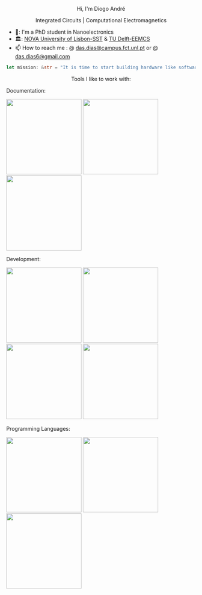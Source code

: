 

<p align=center> Hi, I'm Diogo André </p>

<p align=center> Integrated Circuits | Computational Electromagnetics </p>

- 🔭: I'm a PhD student in Nanoelectronics
- 🏛️: [NOVA University of Lisbon-SST](https://www.fct.unl.pt/en) & [TU Delft-EEMCS](https://www.tudelft.nl/en/eemcs)
- 📫 How to reach me : @ das.dias@campus.fct.unl.pt or @ das.dias6@gmail.com

<!--START_SECTION:waka-->
<!--END_SECTION:waka-->

```rust
let mission: &str = "It is time to start building hardware like software is built."
```

<link rel="stylesheet" href="https://cdn.jsdelivr.net/gh/devicons/devicon@v2.15.1/devicon.min.css">

<p align=center>Tools I like to work with:</p>

Documentation:

<img src="https://cdn.jsdelivr.net/gh/devicons/devicon/icons/html5/html5-original-wordmark.svg" width=200 />          

<img src="https://cdn.jsdelivr.net/gh/devicons/devicon/icons/markdown/markdown-original.svg" width=200 />   

<img src="https://cdn.jsdelivr.net/gh/devicons/devicon/icons/jupyter/jupyter-original-wordmark.svg" width=200 />
       

Development:

<img src="https://cdn.jsdelivr.net/gh/devicons/devicon/icons/git/git-plain-wordmark.svg" width=200 />                   

<img src="https://cdn.jsdelivr.net/gh/devicons/devicon/icons/docker/docker-original-wordmark.svg" width=200 />
            
<img src="https://cdn.jsdelivr.net/gh/devicons/devicon/icons/vscode/vscode-original-wordmark.svg" width=200 />

<img src="https://cdn.jsdelivr.net/gh/devicons/devicon/icons/vim/vim-original.svg" width=200 />          

Programming Languages:

<i class="devicon-rust-plain"></i>

<img src="https://cdn.jsdelivr.net/gh/devicons/devicon/icons/python/python-original-wordmark.svg" width=200 />
        
<img src="https://cdn.jsdelivr.net/gh/devicons/devicon/icons/typescript/typescript-original.svg" width=200 />          
          
<img src="https://cdn.jsdelivr.net/gh/devicons/devicon/icons/c/c-original.svg" width=200 />



<!---
das-dias/das-dias is a ✨ special ✨ repository because its `README.md` (this file) appears on your GitHub profile.
You can click the Preview link to take a look at your changes.
--->
